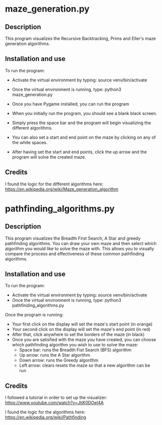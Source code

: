 # maze_generation.py
## Description
This program visualizes the Recursive Backtracking, Prims and Eller's maze generation algorithms.

## Installation and use
To run the program:
- Activate the virtual environment by typing: source venv/bin/activate
- Once the virtual environment is running, type: python3 maze_generation.py

- Once you have Pygame installed, you can run the program
- When you initially run the program, you should see a blank black screen. 
- Simply press the space bar and the program will begin visualizing the different algorithms.
- You can also set a start and end point on the maze by clicking on any of the white spaces. 
- After having set the start and end points, click the up arrow and the program will solve the created maze. 

## Credits
I found the logic for the different algorithms here:
https://en.wikipedia.org/wiki/Maze_generation_algorithm 


# pathfinding_algorithms.py
## Description 
This program visualizes the Breadth First Search, A Star and greedy pathfinding algorithms. You can draw your own maze and then select which algorithm you would like to solve the maze with. This allows you to visually compare the process and effectiveness of these common pathfinding algorithms. 

## Installation and use 
To run the program:
- Activate the virtual environment by typing: source venv/bin/activate
- Once the virtual environment is running, type: python3 pathfinding_algorithms.py

Once the program is running:
- Your first click on the display will set the maze's start point (in orange)
- Your second click on the display will set the maze's end point (in red)
- After that, click anywhere to set the borders of the maze (in black)
- Once you are satisfied with the maze you have created, you can choose which pathfinding algorithm you wish to use to solve the maze:
    - Space bar: runs the Breadth Fist Search (BFS) algorithm
    - Up arrow: runs the A Star algorithm
    - Down arrow: runs the Greedy algorithm
    - Left arrow: clears resets the maze so that a new algorithm can be run

## Credits
I followed a tutorial in order to set up the visualizer:
https://www.youtube.com/watch?v=JtiK0DOeI4A 

I found the logic for the algorithms here:
https://en.wikipedia.org/wiki/Pathfinding 







